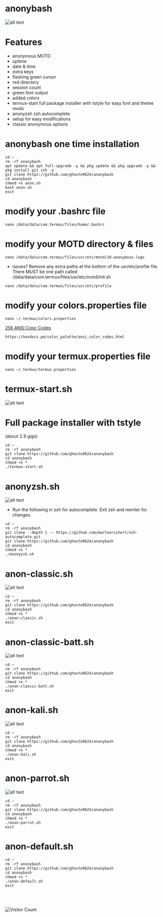# anonybash
![alt text](https://github.com/ghoste9624/anonybash/blob/main/Screenshot_20250415-191015_Termux.jpg)

# Features
* anonymous MOTD
* uptime 
* date & time 
* extra keys
* flashing green cursor
* red directory 
* session count
* green font output
* added colors
* termux-start full package installer with tstyle for easy font and theme mods
* anonyzsh zsh autocomplete
* setup for easy modifications
* classic anonymous options

# anonybash one time installation
```
cd ~
rm -rf anonybash
apt update && apt full-upgrade -y && pkg update && pkg upgrade -y && pkg install git zsh -y 
git clone https://github.com/ghoste9624/anonybash 
cd anonybash 
chmod +x anon.sh
bash anon.sh
exit
```

# modify your .bashrc file
```
nano /data/data/com.termux/files/home/.bashrc
```

# modify your MOTD directory & files
```
nano /data/data/com.termux/files/usr/etc/motd/10-anonymous-logo
```

* issues? Remove any extra paths at the bottom of the usr/etc/profile file. There MUST be one path called
/data/data/com.termux/files/usr/etc/motd/init.sh
```
nano /data/data/com.termux/files/usr/etc/profile
```

# modify your colors.properties file
```
nano ~/.termux/colors.properties
```

[256 ANSI Color Codes](https://hexdocs.pm/color_palette/ansi_color_codes.html)

``
https://hexdocs.pm/color_palette/ansi_color_codes.html
``

# modify your termux.properties file
```
nano ~/.termux/termux.properties
```
# termux-start.sh 
![alt text](https://github.com/ghoste9624/anonybash/blob/main/screenshots%2FScreenshot_20250415-134711_Termux.jpg)

# Full package installer with tstyle
(about 2.9 gigs)
```
cd ~
rm -rf anonybash 
git clone https://github.com/ghoste9624/anonybash 
cd anonybash 
chmod +x * 
./termux-start.sh 
```
# anonyzsh.sh
![alt text](https://github.com/ghoste9624/anonybash/blob/main/screenshots%2FScreenshot_20250415-163038_Termux.jpg)

* Run the following in zsh for autocomplete. Exit zsh and reenter for changes.
```
cd ~
rm -rf anonybash 
git clone --depth 1 -- https://github.com/marlonrichert/zsh-autocomplete.git
git clone https://github.com/ghoste9624/anonybash 
cd anonybash 
chmod +x *
./anonyzsh.sh
```
# anon-classic.sh
![alt text](https://github.com/ghoste9624/anonybash/blob/main/Screenshot_20250416-185302_Termux.jpg)
```
cd ~
rm -rf anonybash 
git clone https://github.com/ghoste9624/anonybash
cd anonybash 
chmod +x *
./anon-classic.sh
exit
```
# anon-classic-batt.sh
![alt text](https://github.com/ghoste9624/anonybash/blob/main/Screenshot_20250416-185131_Termux.jpg)
```
cd ~
rm -rf anonybash 
git clone https://github.com/ghoste9624/anonybash
cd anonybash 
chmod +x *
./anon-classic-batt.sh
exit
```
# anon-kali.sh
![alt text](https://github.com/ghoste9624/anonybash/blob/main/Screenshot_20250416-210529_Termux.jpg)
```
cd ~
rm -rf anonybash
git clone https://github.com/ghoste9624/anonybash
cd anonybash 
chmod +x *
./anon-kali.sh 
exit
```
# anon-parrot.sh
![alt text](https://github.com/ghoste9624/anonybash/blob/main/Screenshot_20250416-222136_Termux.jpg)
```
cd ~
rm -rf anonybash
git clone https://github.com/ghoste9624/anonybash
cd anonybash 
chmod +x *
./anon-parrot.sh 
exit
```
# anon-default.sh
```
cd ~
rm -rf anonybash
git clone https://github.com/ghoste9624/anonybash
cd anonybash 
chmod +x *
./anon-default.sh 
exit
```

<br>
<br>

![Visitor Count](https://profile-counter.glitch.me/{ghoste9624}/count.svg)
